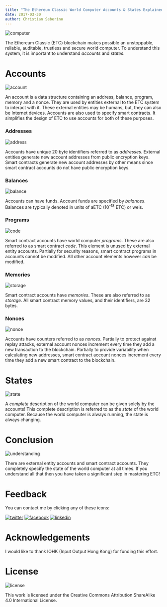 ```yaml
---
title: "The Ethereum Classic World Computer Accounts & States Explained"
date: 2017-03-30
author: Christian Seberino
---
```


![computer](./be9c74a342.jpg)

The Ethereum Classic (ETC) blockchain makes possible an unstoppable, reliable, auditable, trustless and secure world computer.  To understand this system, it is important to understand *accounts* and *states*.

# Accounts

![account](./bf11b98df3.png)

An account is a data structure containing an address, balance, program, memory and a nonce.  They are used by entities external to the ETC system to interact with it.  These external entities may be humans, but, they can also be Internet devices.  Accounts are also used to specify smart contracts.  It simplifies the design of ETC to use accounts for both of these purposes.

### Addresses

![address](./be7ac641c1.jpg)

Accounts have unique 20 byte identifiers referred to as *addresses*.  External entities generate new account addresses from public encryption keys.  Smart contracts generate new account addresses by other means since smart contract accounts do not have public encryption keys.

### Balances

![balance](./be7de5aa92.png)

Accounts can have funds.  Account funds are specified by *balances*.  Balances are typically denoted in units of aETC (10<sup>-18</sup> ETC) or weis.

### Programs

![code](./be7e476d63.jpg)

Smart contract accounts have world computer *programs*.  These are also referred to as smart contract *code*.  This element is unused by external entity accounts.  Partially for security reasons, smart contract programs in accounts cannot be modified.  All other account elements however *can* be modified.

### Memories

![storage](./be7bef33e8.jpg)

Smart contract accounts have *memories*.  These are also referred to as *storage*.  All smart contract memory values, and their identifiers, are 32 bytes.

### Nonces

![nonce](./be13f03b68.jpg)

Accounts have counters referred to as *nonces*.  Partially to protect against replay attacks, external account nonces increment every time they add a new transaction to the blockchain.  Partially to provide variability when calculating new addresses, smart contract account nonces increment every time they add a new smart contract to the blockchain.

# States

![state](./c129534fb1.png)

A *complete* description of the world computer can be given solely by the accounts!  This complete description is referred to as the *state* of the world computer.  Because the world computer is always running, the state is always changing.

# Conclusion

![understanding](./c193ccc60f.jpg)

There are external entity accounts and smart contract accounts.  They completely specify the state of the world computer at all times.  If you understand all that then you have taken a significant step in mastering ETC!

# Feedback

You can contact me by clicking any of these icons:

[![twitter](./fcbc8685c1.png)](https://twitter.com/chris_seberino) [![facebook](./fcbc627df9.png)](https://www.facebook.com/cseberino) [![linkedin](./fcbcf09c9e.png)](https://www.linkedin.com/in/christian-seberino-776897110)

# Acknowledgements

I would like to thank IOHK (Input Output Hong Kong) for funding this effort.

# License

![license](./88x31.png)

This work is licensed under the Creative Commons Attribution ShareAlike 4.0 International License.
